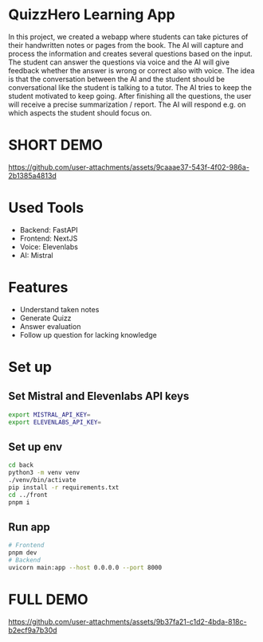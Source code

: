 # QuizzHero Learning App

In this project, we created a webapp where students can take pictures of their handwritten notes or pages from the book.
The AI will capture and process the information and creates several questions based on the input.
The student can answer the questions via voice and the AI will give feedback whether the answer is wrong or correct also with voice.
The idea is that the conversation between the AI and the student should be conversational like the student is talking to a tutor.
The AI tries to keep the student motivated to keep going.
After finishing all the questions, the user will receive a precise summarization / report. The AI will respond e.g. on which aspects the student should focus on. 

# SHORT DEMO

https://github.com/user-attachments/assets/9caaae37-543f-4f02-986a-2b1385a4813d

# Used Tools
- Backend: FastAPI
- Frontend: NextJS
- Voice: Elevenlabs
- AI: Mistral

# Features

- Understand taken notes
- Generate Quizz
- Answer evaluation
- Follow up question for lacking knowledge
  
# Set up 

## Set Mistral and Elevenlabs API keys

``` bash
export MISTRAL_API_KEY=
export ELEVENLABS_API_KEY=
```

## Set up env

``` bash
cd back
python3 -m venv venv
./venv/bin/activate
pip install -r requirements.txt
cd ../front
pnpm i
```

## Run app

``` bash
# Frontend
pnpm dev
# Backend
uvicorn main:app --host 0.0.0.0 --port 8000
```

# FULL DEMO

https://github.com/user-attachments/assets/9b37fa21-c1d2-4bda-818c-b2ecf9a7b30d
